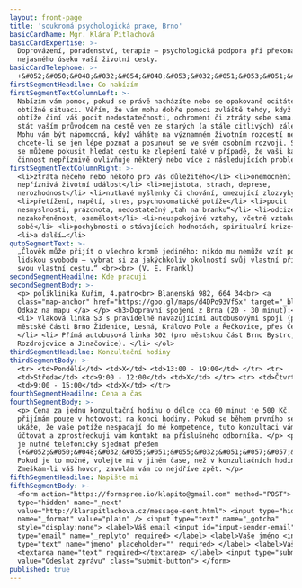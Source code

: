 ```yaml
---
layout: front-page
title: 'soukromá psychologická praxe, Brno'
basicCardName: Mgr. Klára Pitlachová
basicCardExpertise: >-
  Doprovázení, poradenství, terapie – psychologická podpora při překonávání
  nejasného úseku vaší životní cesty.
basicCardTelephone: >-
  +&#052;&#050;&#048;&#032;&#054;&#048;&#053;&#032;&#051;&#053;&#051;&#032;&#054;&#048;&#049;
firstSegmentHeadilne: Co nabízím
firstSegmentTextColumnLeft: >-
  Nabízím vám pomoc, pokud se právě nacházíte nebo se opakovaně ocitáte v
  obtížné situaci. Věřím, že vám mohu dobře pomoci zvláště tehdy, když vám
  obtíže činí váš pocit nedostatečnosti, ochromení či ztráty sebe sama. Mohu se
  stát vaším průvodcem na cestě ven ze starých (a stále citlivých) záležitostí.
  Mohu vám být nápomocná, když váháte na významném životním rozcestí nebo
  chcete-li se jen lépe poznat a posunout se ve svém osobním rozvoji. Společně
  se můžeme pokusit hledat cestu ke zlepšení také v případě, že vaši každodenní
  činnost nepříznivě ovlivňuje některý nebo více z následujících problémů:
firstSegmentTextColumnRight: >-
  <li>ztráta něčeho nebo někoho pro vás důležitého</li> <li>onemocnění či jiná
  nepříznivá životní událost</li> <li>nejistota, strach, deprese,
  nerozhodnost</li> <li>nutkavé myšlenky či chování, omezující zlozvyky</li>
  <li>přetížení, napětí, stres, psychosomatické potíže</li> <li>pocit
  nesmyslnosti, prázdnota, nedostatečný „tah na branku“</li> <li>odcizení,
  nezakořeněnost, osamělost</li> <li>neuspokojivé vztahy, včetně vztahu k
  sobě</li> <li>pochybnosti o stávajících hodnotách, spirituální krize</li>
  <li>a další…</li>
qutoSegmentText: >-
  „Člověk může přijít o všechno kromě jediného: nikdo mu nemůže vzít poslední
  lidskou svobodu – vybrat si za jakýchkoliv okolností svůj vlastní přístup,
  svou vlastní cestu.“ <br><br> (V. E. Frankl)
secondSegmentHeadilne: Kde pracuji
secondSegmentBody: >-
  <p> poliklinika Kuřim, 4.patro<br> Blanenská 982, 664 34<br> <a
  class="map-anchor" href="https://goo.gl/maps/d4DPo93VfSx" target="_blank">
  Odkaz na mapu </a> </p> <h3>Dopravní spojení z Brna (20 - 30 minut):</h3> <ol>
  <li> Vlaková linka S3 s pravidelně navazujícími autobusovými spoji (pro
  městské části Brno Židenice, Lesná, Královo Pole a Řečkovice, přes Českou).
  </li> <li> Přímá autobusová linka 302 (pro městskou část Brno Bystrc, přes
  Rozdrojovice a Jinačovice). </li> </ol>
thirdSegmentHeadilne: Konzultační hodiny
thirdSegmentBody: >-
  <tr> <td>Pondělí</td> <td>X</td> <td>13:00 - 19:00</td> </tr> <tr>
  <td>Středa</td> <td>9:00 - 12:00</td> <td>X</td> </tr> <tr> <td>Čtvrtek</td>
  <td>9:00 - 15:00</td> <td>X</td> </tr>
fourthSegmentHeadilne: Cena a čas
fourthSegmentBody: >-
  <p> Cena za jednu konzultační hodinu o délce cca 60 minut je 500 Kč. Platby
  přijímám pouze v hotovosti na konci hodiny. Pokud se během prvního setkání
  ukáže, že vaše potíže nespadají do mé kompetence, tuto konzultaci vám nebudu
  účtovat a zprostředkuji vám kontakt na příslušného odborníka. </p> <p> Schůzku
  je nutné telefonicky sjednat předem
  (+&#052;&#050;&#048;&#032;&#055;&#051;&#055;&#032;&#051;&#057;&#057;&#032;&#054;&#048;&#054;).
  Pokud je to možné, volejte mi v jiném čase, než v konzultačních hodinách.
  Zmeškám-li váš hovor, zavolám vám co nejdříve zpět. </p>
fifthSegmentHeadilne: Napište mi
fifthSegmentBody: >-
  <form action="https://formspree.io/klapito@gmail.com" method="POST"> <input
  type="hidden" name="_next"
  value="http://klarapitlachova.cz/message-sent.html"> <input type="hidden"
  name="_format" value="plain" /> <input type="text" name="_gotcha"
  style="display:none"> <label>Váš email <input id="input-sender-email"
  type="email" name="_replyto" required> </label> <label>Vaše jméno <input
  type="text" name="jmeno" placeholder="" required> </label> <label>Vaše zpráva
  <textarea name="text" required></textarea> </label> <input type="submit"
  value="Odeslat zprávu" class="submit-button"> </form>
published: true
---
```

